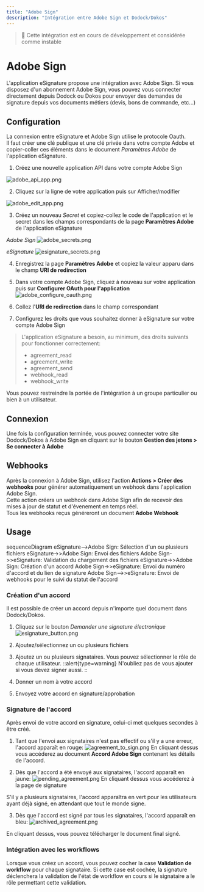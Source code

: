 ```yaml
---
title: "Adobe Sign"
description: "Intégration entre Adobe Sign et Dodock/Dokos"
---
```


> :construction: Cette intégration est en cours de développement et considérée comme instable

# Adobe Sign

L'application eSignature propose une intégration avec Adobe Sign.
Si vous disposez d'un abonnement Adobe Sign, vous pouvez vous connecter directement depuis Dodock ou Dokos pour envoyer des demandes de signature depuis vos documents métiers (devis, bons de commande, etc...)

## Configuration

La connexion entre eSignature et Adobe Sign utilise le protocole Oauth.  
Il faut créer une clé publique et une clé privée dans votre compte Adobe et copier-coller ces éléments dans le document *Paramètres Adobe* de l'application eSignature.


1. Créez une nouvelle application API dans votre compte Adobe Sign

![adobe_api_app.png](/adobe_api_app.png)

2. Cliquez sur la ligne de votre application puis sur Afficher/modifier

![adobe_edit_app.png](/adobe_edit_app.png)

3. Créez un nouveau *Secret* et copiez-collez le code de l'application et le secret dans les champs correspondants de la page **Paramètres Adobe** de l'application eSignature

*Adobe Sign*
![adobe_secrets.png](/adobe_secrets.png)


*eSignature*
![esignature_secrets.png](/esignature_secrets.png)

4. Enregistrez la page **Paramètres Adobe** et copiez la valeur apparu dans le champ **URI de redirection**

5. Dans votre compte Adobe Sign, cliquez à nouveau sur votre application puis sur **Configurer OAuth pour l'application**
![adobe_configure_oauth.png](/adobe_configure_oauth.png)

6. Collez l'**URI de redirection** dans le champ correspondant

7. Configurez les droits que vous souhaitez donner à eSignature sur votre compte Adobe Sign

> L'application eSignature a besoin, au minimum, des droits suivants pour fonctionner correctement:
>
>- agreement_read
>- agreement_write
>- agreement_send
>- webhook_read
>- webhook_write

Vous pouvez restreindre la portée de l'intégration à un groupe particulier ou bien à un utilisateur.


## Connexion

Une fois la configuration terminée, vous pouvez connecter votre site Dodock/Dokos à Adobe Sign en cliquant sur le bouton **Gestion des jetons > Se connecter à Adobe**

## Webhooks

Après la connexion à Adobe Sign, utilisez l'action **Actions > Créer des webhooks** pour générer automatiquement un webhook dans l'application Adobe Sign.  
Cette action créera un webhook dans Adobe Sign afin de recevoir des mises à jour de statut et d'évenement en temps réel.  
Tous les webhooks reçus généreront un document **Adobe Webhook**

## Usage


<mermaid>
sequenceDiagram
		eSignature-->Adobe Sign: Sélection d'un ou plusieurs fichiers
    eSignature->>Adobe Sign: Envoi des fichiers
    Adobe Sign->>eSignature: Validation du chargement des fichiers
    eSignature->>Adobe Sign: Création d'un accord
    Adobe Sign->>eSignature: Envoi du numéro d'accord et du lien de signature
    Adobe Sign-->>eSignature: Envoi de webhooks pour le suivi du statut de l'accord
</mermaid>

### Création d'un accord

Il est possible de créer un accord depuis n'importe quel document dans Dodock/Dokos.  

1. Cliquez sur le bouton *Demander une signature électronique*
![esignature_button.png](/esignature_button.png)

2. Ajoutez/sélectionnez un ou plusieurs fichiers

3. Ajoutez un ou plusieurs signataires. Vous pouvez sélectionner le rôle de chaque utilisateur.
::alert{type=warning}
N'oubliez pas de vous ajouter si vous devez signer aussi.
::

4. Donner un nom à votre accord

5. Envoyez votre accord en signature/approbation


### Signature de l'accord

Après envoi de votre accord en signature, celui-ci met quelques secondes à être créé.  

1. Tant que l'envoi aux signataires n'est pas effectif ou s'il y a une erreur, l'accord apparaît en rouge:
![agreement_to_sign.png](/agreement_to_sign.png)
En cliquant dessus vous accéderez au document **Accord Adobe Sign** contenant les détails de l'accord.

2. Dès que l'accord a été envoyé aux signataires, l'accord apparaît en jaune:
![pending_agreement.png](/pending_agreement.png)
En cliquant dessus vous accéderez à la page de signature

S'il y a plusieurs signataires, l'accord apparaîtra en vert pour les utilisateurs ayant déjà signé, en attendant que tout le monde signe.

3. Dès que l'accord est signé par tous les signataires, l'accord apparaît en bleu:
![archived_agreement.png](/archived_agreement.png)

En cliquant dessus, vous pouvez télécharger le document final signé.

### Intégration avec les workflows

Lorsque vous créez un accord, vous pouvez cocher la case **Validation de workflow** pour chaque signataire.
Si cette case est cochée, la signature déclenchera la validation de l'état de workflow en cours si le signataire a le rôle permettant cette validation.
